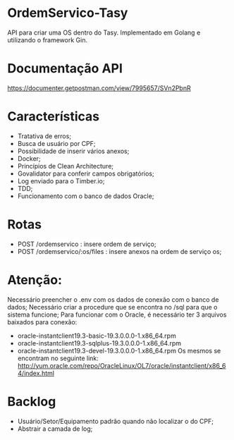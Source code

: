 # OrdemServico-Tasy
 API para criar uma OS dentro do Tasy.
 Implementado em Golang e utilizando o framework Gin.

# Documentação API
https://documenter.getpostman.com/view/7995657/SVn2PbnR

# Características
- Tratativa de erros;
- Busca de usuário por CPF;
- Possibilidade de inserir vários anexos;
- Docker;
- Princípios de Clean Architecture;
- Govalidator para conferir campos obrigatórios;
- Log enviado para o Timber.io;
- TDD;
- Funcionamento com o banco de dados Oracle;

# Rotas
- POST /ordemservico : insere ordem de serviço;
- POST /ordemservico/:os/files : insere anexos na ordem de serviço os;

# Atenção:
 Necessário preencher o .env com os dados de conexão com o banco de dados;
 Necessário criar a procedure que se encontra no /sql para que o sistema funcione;
 Para funcionar com o Oracle, é necessário ter 3 arquivos baixados para conexão:
- oracle-instantclient19.3-basic-19.3.0.0.0-1.x86_64.rpm 
- oracle-instantclient19.3-sqlplus-19.3.0.0.0-1.x86_64.rpm 
- oracle-instantclient19.3-devel-19.3.0.0.0-1.x86_64.rpm 
 Os mesmos se encontram no seguinte link: http://yum.oracle.com/repo/OracleLinux/OL7/oracle/instantclient/x86_64/index.html
 
# Backlog
- Usuário/Setor/Equipamento padrão quando não localizar o do CPF;
- Abstrair a camada de log;
